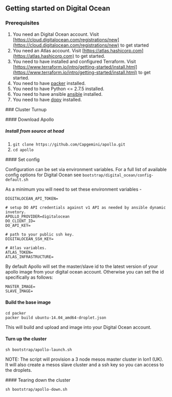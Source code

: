 ## Getting started on Digital Ocean

### Prerequisites

1. You need an Digital Ocean account. Visit [https://cloud.digitalocean.com/registrations/new](https://cloud.digitalocean.com/registrations/new) to get started
2. You need an Atlas account. Visit [https://atlas.hashicorp.com](https://atlas.hashicorp.com) to get started.
3. You need to have installed and configured Terraform. Visit [https://www.terraform.io/intro/getting-started/install.html](https://www.terraform.io/intro/getting-started/install.html) to get started.
4. You need to have [packer](https://www.packer.io) installed.
5. You need to have Python <= 2.7.5 installed.
6. You need to have ansible [ansible](http://www.ansible.com/home) installed.
7. You need to have [dopy](https://github.com/devo-ps/dopy) installed.

### Cluster Turnup

#### Download Apollo

##### Install from source at head
1. ```git clone https://github.com/Capgemini/apollo.git```
2. ```cd apollo```

#### Set config

Configuration can be set via environment variables. For a full list of available config
options for Digital Ocean see ```bootstrap/digital_ocean/config-default.sh```

As a minimum you will need to set these environment variables -

```
DIGITALOCEAN_API_TOKEN=

# setup DO API credentials against v1 API as needed by ansible dynamic invetory.
APOLLO_PROVIDER=digitalocean
DO_CLIENT_ID=
DO_API_KEY=

# path to your public ssh key.
DIGITALOCEAN_SSH_KEY=

# Atlas variables.
ATLAS_TOKEN=
ATLAS_INFRASTRUCTURE=
```

By default Apollo will set the master/slave id to the latest version of your apollo image from your digital ocean account.
Otherwise you can set the id specifically as follows:
```
MASTER_IMAGE=
SLAVE_IMAGE=
```

#### Build the base image
```
cd packer
packer build ubuntu-14.04_amd64-droplet.json 
```
This will build and upload and image into your Digital Ocean account.

#### Turn up the cluster
```
sh bootstrap/apollo-launch.sh
```

NOTE: The script will provision a 3 node mesos master cluster in lon1 (UK). It will also create a mesos slave cluster and a ssh key so you can access to the droplets.


#### Tearing down the cluster
```
sh bootstrap/apollo-down.sh
```
